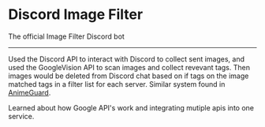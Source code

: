 # Discord Image Filter
The official Image Filter Discord bot

<hr/>

Used the Discord API to interact with Discord to collect sent images, and used the GoogleVision API to scan images and collect revevant tags. Then images would be deleted from Discord chat based on if tags on the image matched tags in a filter list for each server. Similar system found in [AnimeGuard](https://github.com/BlizardWizard/AnimeGuard).

Learned about how Google API's work and integrating mutiple apis into one service.

